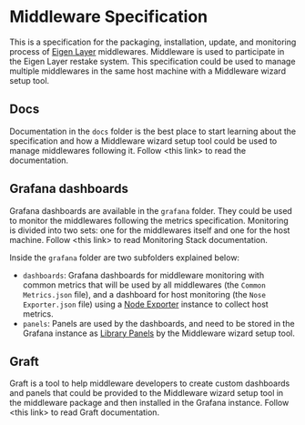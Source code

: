 # Middleware Specification

This is a specification for the packaging, installation, update, and monitoring process of [Eigen Layer](https://www.eigenlayer.xyz/) middlewares. Middleware is used to participate in the Eigen Layer restake system. This specification could be used to manage multiple middlewares in the same host machine with a Middleware wizard setup tool.

## Docs

Documentation in the `docs` folder is the best place to start learning about the specification and how a Middleware wizard setup tool could be used to manage middlewares following it. Follow \<this link> to read the documentation.

## Grafana dashboards

Grafana dashboards are available in the `grafana` folder. They could be used to monitor the middlewares following the metrics specification. Monitoring is divided into two sets: one for the middlewares itself and one for the host machine. Follow \<this link> to read Monitoring Stack documentation.

Inside the `grafana` folder are two subfolders explained below:

- `dashboards`: Grafana dashboards for middleware monitoring with common metrics that will be used by all middlewares (the `Common Metrics.json` file), and a dashboard for host monitoring (the `Nose Exporter.json` file) using a [Node Exporter](https://github.com/prometheus/node_exporter) instance to collect host metrics.
- `panels`: Panels are used by the dashboards, and need to be stored in the Grafana instance as [Library Panels](https://grafana.com/docs/grafana/latest/dashboards/build-dashboards/manage-library-panels/) by the Middleware wizard setup tool.

## Graft

Graft is a tool to help middleware developers to create custom dashboards and panels that could be provided to the Middleware wizard setup tool in the middleware package and then installed in the Grafana instance. Follow \<this link> to read Graft documentation.
